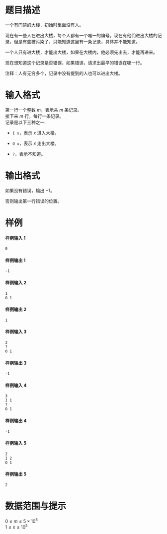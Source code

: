 
# 题目描述

一个有门禁的大楼，初始时里面没有人。

现在有一些人在进出大楼，每个人都有一个唯一的编号。现在有他们进出大楼的记录，但是有些被污染了，只能知道这里有一条记录，具体并不能知道。

一个人只有进大楼，才能出大楼，如果在大楼内，他必须先出去，才能再进来。

现在想知道这个记录是否错误，如果错误，请求出最早的错误在哪一行。

注释：人有无穷多个，记录中没有提到的人也可以进出大楼。

# 输入格式

第一行一个整数 $m$，表示共 $m$ 条记录。  
接下来 $m$ 行，每行一条记录。  
记录是以下三种之一: 

- `I x`，表示 $x$ 进入大楼。

- `O x`，表示 $x$ 走出大楼。

- `?`，表示不知道。

# 输出格式

如果没有错误，输出 $-1$。

否则输出第一行错误的位置。

# 样例

#### 样例输入 1
```plain
0

```

#### 样例输出 1
```plain
-1

```

#### 样例输入 2
```plain
1
O 1

```

#### 样例输出 2
```plain
1

```

#### 样例输入 3
```plain
2
?
O 1
```

#### 样例输出 3
```plain
-1
```

#### 样例输入 4
```plain
3
I 1
?
O 1
```

#### 样例输出 4
```plain
-1
```

#### 样例输入 5
```plain
2
I 2
O 1
```

#### 样例输出 5
```plain
2
```

# 数据范围与提示

$0 \leq m \leq 5\times 10^{5}$   
$1 \leq x \leq 10^{5}$

